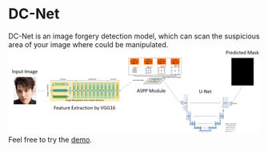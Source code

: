 # DC-Net

DC-Net is an image forgery detection model, which can scan the suspicious area of your image where could be manipulated.
![image](https://github.com/serendipity109/DC-Net/blob/master/diagram.PNG)
Feel free to try the [demo](https://colab.research.google.com/drive/1Fd8x5CFzamRv9rXKxbPgJe3huFbu_7Oy?usp=sharing).

